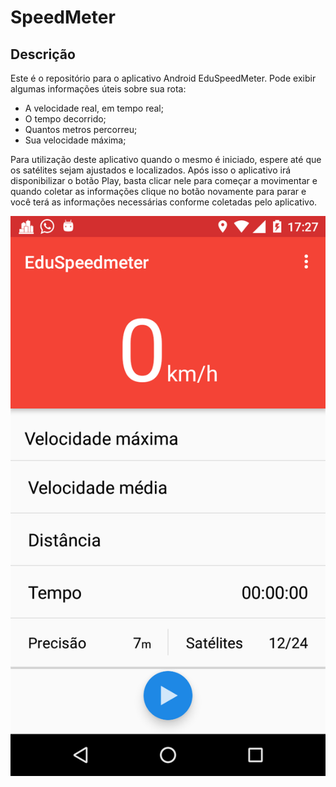 SpeedMeter
==========

Descrição
---
Este é o repositório para o aplicativo Android EduSpeedMeter.
Pode exibir algumas informações úteis sobre sua rota:
* A velocidade real, em tempo real;
* O tempo decorrido;
* Quantos metros percorreu;
* Sua velocidade máxima;

Para utilização deste aplicativo quando o mesmo é iniciado, espere até que os satélites sejam ajustados e localizados. Após isso o aplicativo irá disponibilizar o botão Play, basta clicar nele para começar a movimentar e quando coletar as informações clique no botão novamente para parar e você terá as informações necessárias conforme coletadas pelo aplicativo.

![alt tag](https://github.com/marcoamv3000/EduSpeedMeter/blob/master/image1.png)
